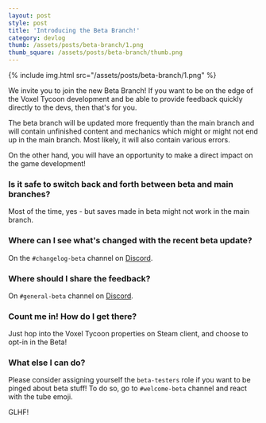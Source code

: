 ```yaml
---
layout: post
style: post
title: 'Introducing the Beta Branch!'
category: devlog
thumb: /assets/posts/beta-branch/1.png
thumb_square: /assets/posts/beta-branch/thumb.png
---
```


{% include img.html src="/assets/posts/beta-branch/1.png" %}

We invite you to join the new Beta Branch! If you want to be on the edge of the Voxel Tycoon development and be able to provide feedback quickly directly to the devs, then that's for you.

The beta branch will be updated more frequently than the main branch and will contain unfinished content and mechanics which might or might not end up in the main branch. Most likely, it will also contain various errors.

On the other hand, you will have an opportunity to make a direct impact on the game development!

### Is it safe to switch back and forth between beta and main branches?

Most of the time, yes - but saves made in beta might not work in the main branch.

### Where can I see what's changed with the recent beta update?

On the `#changelog-beta` channel on [Discord](https://discord.gg/VoxelTycoon).

### Where should I share the feedback?

On `#general-beta` channel on [Discord](https://discord.gg/VoxelTycoon).

### Count me in! How do I get there?

Just hop into the Voxel Tycoon properties on Steam client, and choose to opt-in in the Beta!

### What else I can do?

Please consider assigning yourself the `beta-testers` role if you want to be pinged about beta stuff! To do so, go to `#welcome-beta` channel and react with the tube emoji.

GLHF!